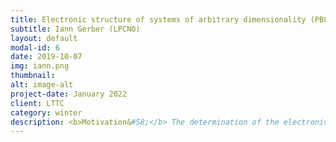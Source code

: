 ```yaml
---
title: Electronic structure of systems of arbitrary dimensionality (PBC)
subtitle: Iann Gerber (LPCNO)
layout: default
modal-id: 6
date: 2019-10-07
img: iann.png
thumbnail:
alt: image-alt
project-date: January 2022
client: LTTC
category: winter
description: <b>Motivation&#58;</b> The determination of the electronic structure properties of any (nano)-materials requires the use of periodic boundary conditions. The use of Bloch theorem is thus central in this respect, usually combined with various schemes to determine the band energies (tight-binding, DFT, ...).<Br> <b>Goal of the tutorial&#58;</b>Write a code in Python environment to solve the 1D Tight-Binding Model numerically, then explore the different possibilities offered by the existing Tight-Binding implementation in PythTB code, in various dimensionality (0D, 1D, 2D and 3D), and discuss the electronic band structures. <Br> <b> What are we going to learn&#58;</b><Br> * Solving the Schrödinger equation in a periodic potential by using the Bloch theore.<Br> * Building, visualizing numerical electronic structures in various situations, and extracting physical electronic properties (Berry phase, ...).
---
```

